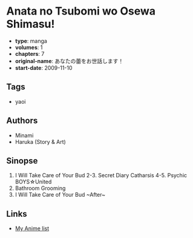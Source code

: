 # Anata no Tsubomi wo Osewa Shimasu!

-   **type**: manga
-   **volumes**: 1
-   **chapters**: 7
-   **original-name**: あなたの蕾をお世話します！
-   **start-date**: 2009-11-10

## Tags

-   yaoi

## Authors

-   Minami
-   Haruka (Story & Art)

## Sinopse

1. I Will Take Care of Your Bud
   2-3. Secret Diary Catharsis
   4-5. Psychic BOYS☆United
2. Bathroom Grooming
3. I Will Take Care of Your Bud ~After~

## Links

-   [My Anime list](https://myanimelist.net/manga/18917/Anata_no_Tsubomi_wo_Osewa_Shimasu)
